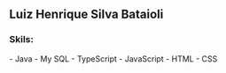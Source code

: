 <h2>Luiz Henrique Silva Bataioli</h2>

<h3>Skils:</h3>
- Java
- My SQL
- TypeScript
- JavaScript
- HTML
- CSS
